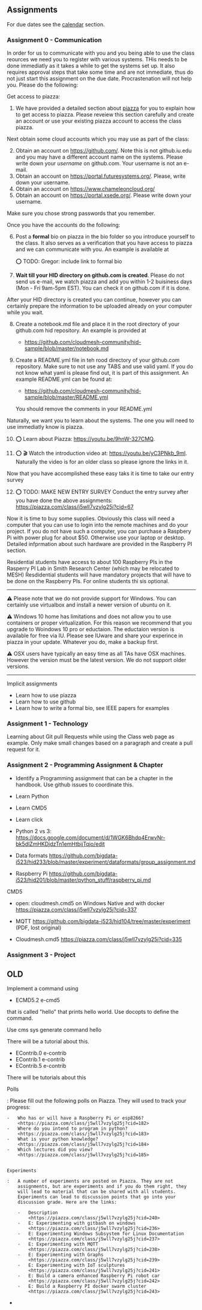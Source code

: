 ## Assignments

For due dates see the [calendar](#calendar) section.

### Assignment 0 - Communication

In order for us to communicate with you and you being able to use the
class reources we need you to register with various systems.  THis
needs to be done immediatly as it takes a while to get the systems set
up. It also requires approval steps that take some time and are not
immediate, thus do not just start this assignment on the due
date. Procrastenation will not help you.  Please do the following:

Get access to piazza:

1. We have provided a detailed section about [piazza](#piazza) for you
   to explain how to get access to piazza. Please reveiew this section
   carefully and create an account or use your existing piazza account
   to access the class piazza.

Next obtain some cloud accounts which you may use as part of the class:

2. Obtain an account on <https://github.com/>. Note this is not
   github.iu.edu and you may have a different account name on the
   systems. Please write down your *username* on github.com. Your
   username is not an e-mail.
3. Obtain an account on <https://portal.futuresystems.org/>. Please,
   write down your username.
4. Obtain an account on <https://www.chameleoncloud.org/>
5. Obtain an account on <https://portal.xsede.org/>. Please write down
   your username.

Make sure you chose strong passwords that you remember.

Once you have the accounts do the following:

6. Post a **formal** bio on piazza in the bio folder so you introduce
   yourself to the class. It also serves as a verification that you
   have access to piazza and we can communicate with you. An example
   is available at

   :o: TODO: Gregor: include link to formal bio

7. **Wait till your HID directory on github.com is created**. Please
   do not send us e-mail, we watch piazza and add you within 1-2
   buisiness days (Mon - Fri 9am-5pm EST). You can check it on
   github.com if it is done.

After your HID directory is created you can continue, however you can
certainly prepare the information to be uploaded already on your
computer while you wait. 

8. Create a notebook.md file and place it in the root directory of
   your github.com hid repository. An example is provided at

   * <https://github.com/cloudmesh-community/hid-sample/blob/master/notebook.md>

9. Create a README.yml file in teh rood directory of your github.com
   repository. Make sure to not use any TABS and use valid yaml. If
   you do not know what yaml is please find out, it is part of this
   assignment. An example README.yml can be found at:

   * <https://github.com/cloudmesh-community/hid-sample/blob/master/README.yml>

   You should remove the comments in your README.yml

Naturally, we want you to learn about the systems. The one you will
need to use immediatly know is piazza. 

10. :o: Learn about Piazza: <https://youtu.be/9hnW-327CMQ>. 

11. :o: :clapper: Watch the introduction video at:
    <https://youtu.be/yC3PNkb_9mI>. Naturally the video is for an
    older class so please ignore the links in it. 

Now that you have accomplished these easy taks it is time to take our
entry survey

12. :o: TODO: MAKE NEW ENTRY SURVEY Conduct the entry survey after you have done the above assignments:
    <https://piazza.com/class/j5wll7vzylg25j?cid=67>

Now it is time to buy some supplies. Obviously this class will need a
computer that you can use to login into the remote machines and do
your project. If you do not have such a computer, you can purchase a
Raspbery Pi with power plug for about $50. Otherwise use your laptop
or desktop. Detailed infprmation about such hardware are provided in
the Raspberry PI section.

Residential students have access to about 100 Raspberry PIs in the
Rasperry PI Lab in Smith Research Center (which may be relocated to MESH)
Resdidential students will have mandatory projects that will have to
be done on the Raspberry PIs. For online students thi sis optional.

---

:warning: Please note that we do not provide support for Windows. You
can certainly use virtualbox and install a newer version of ubuntu on it.

:warning: Windows 10 home has limitations and does
not allow you to use containers or proper virtualization. For this
reason we recommend that you upgrade to Woindows 10 pro or
eductaion. The eductaion version is available for free via IU. Please see
IUware and share your experince in piazza in your update. Whatever you
do, make a backup first.

:warning: OSX users have typically an easy time as all TAs have OSX
machines. However the version must be the latest version. We do not
support older versions.

---

Implicit assignments

* Learn how to use piazza
* Learn how to use github
* Learn how to write a formal bio, see IEEE papers for examples

### Assignment 1 - Technology

Learning about Git pull Requests while using the Class web page as
example. Only make small changes based on a paragraph and create a pull
request for it.


### Assignment 2 - Programming Assignment & Chapter

* Identify a Programming assignment that can be a chapter in the
  handbook. Use github issues to coordinate this.

* Learn Python
* Learn CMD5
* Learn click
* Python 2 vs 3: <https://docs.google.com/document/d/1WGK6Bhdp4ErwvNr-bk5dlZmHKDjdzTn1emHtbijTqjo/edit>

* Data formats <https://github.com/bigdata-i523/hid233/blob/master/experiment/dataformats/group_assignment.md>
* Raspberry Pi <https://github.com/bigdata-i523/hid201/blob/master/python_stuff/raspberry_pi.md>


CMD5
* open: cloudmesh.cmd5 on Windows Native and with docker
    <https://piazza.com/class/j5wll7vzylg25j?cid=337>
* MQTT
  <https://github.com/bigdata-i523/hid104/tree/master/experiment>
  (PDF, lost original)

*  Cloudmesh.cmd5 <https://piazza.com/class/j5wll7vzylg25j?cid=335>



### Assignment 3 - Project



OLD
------

Implement a command using

-   ECMD5.2 e-cmd5

that is called "hello" that prints hello world. Use docopts to define
the command.

Use cms sys generate command hello

There will be a tutorial about this.


-   EContrib.0 e-contrib
-   EContrib.1 e-contrib
-   EContrib.5 e-contrib

There will be tutorials about this

Polls

:   Please fill out the following polls on Piazza. They will used to
    track your progress:

    -   Who has or will have a Raspberry Pi or esp8266?
        <https://piazza.com/class/j5wll7vzylg25j?cid=182>
    -   Where do you intend to program in python?
        <https://piazza.com/class/j5wll7vzylg25j?cid=183>
    -   What is your python knowledge?
        <https://piazza.com/class/j5wll7vzylg25j?cid=184>
    -   Which lectures did you view?
        <https://piazza.com/class/j5wll7vzylg25j?cid=185>


    Experiments

    :   A number of experiments are posted on Piazza. They are not
        assignments, but are experiments and if you do them right, they
        will lead to material that can be shared with all students.
        Experiments can lead to discussion points that go into your
        discussion grade. Here are the links:

        -   Description
            <https://piazza.com/class/j5wll7vzylg25j?cid=240>
        -   E: Experimenting with gitbash on windows
            <https://piazza.com/class/j5wll7vzylg25j?cid=236>
        -   E: Experimenting Windows Subsystem for Linux Documentation
            <https://piazza.com/class/j5wll7vzylg25j?cid=237>
        -   E: Experimenting with MQTT
            <https://piazza.com/class/j5wll7vzylg25j?cid=238>
        -   E: Experimenting with Graphs
            <https://piazza.com/class/j5wll7vzylg25j?cid=239>
        -   E: Experimenting with IoT sculptures
            <https://piazza.com/class/j5wll7vzylg25j?cid=241>
        -   E: Build a camera enhanced Raspberry Pi robot car
            <https://piazza.com/class/j5wll7vzylg25j?cid=242>
        -   E: Build a Raspberry PI docker swarm cluster
            <https://piazza.com/class/j5wll7vzylg25j?cid=243>



-

